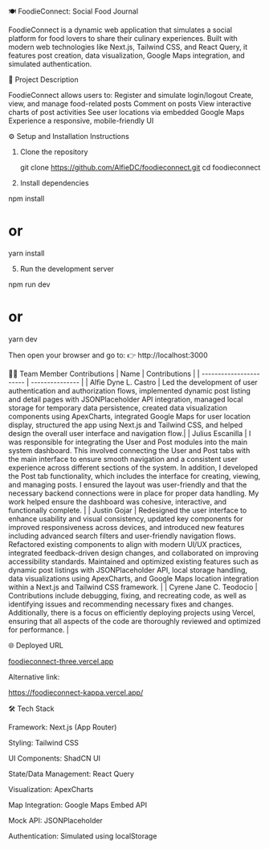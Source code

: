 🍽️ FoodieConnect: Social Food Journal

FoodieConnect is a dynamic web application that simulates a social platform for food lovers to share their culinary experiences. Built with modern web technologies like Next.js, Tailwind CSS, and React Query, it features post creation, data visualization, Google Maps integration, and simulated authentication.

📌 Project Description

FoodieConnect allows users to:
    Register and simulate login/logout
    Create, view, and manage food-related posts
    Comment on posts
    View interactive charts of post activities
    See user locations via embedded Google Maps
    Experience a responsive, mobile-friendly UI

⚙️ Setup and Installation Instructions

1. Clone the repository
   
   git clone https://github.com/AlfieDC/foodieconnect.git
   cd foodieconnect
   
3. Install dependencies
   
npm install
# or
yarn install
   
5. Run the development server

npm run dev
# or
yarn dev

Then open your browser and go to:
👉 http://localhost:3000

👨‍💻 Team Member Contributions
| Name                    | Contributions   |
| ----------------------- | --------------- |
| Alfie Dyne L. Castro    |  Led the development of user authentication and authorization flows, implemented dynamic post listing and detail pages with JSONPlaceholder API integration, managed local storage for temporary data persistence, created data visualization components using ApexCharts, integrated Google Maps for user location display, structured the app using Next.js and Tailwind CSS, and helped design the overall user interface and navigation flow.|
| Julius Escanilla        | I was responsible for integrating the User and Post modules into the main system dashboard. This involved connecting the User and Post tabs with the main interface to ensure smooth navigation and a consistent user experience across different sections of the system. In addition, I developed the Post tab functionality, which includes the interface for creating, viewing, and managing posts. I ensured the layout was user-friendly and that the necessary backend connections were in place for proper data handling. My work helped ensure the dashboard was cohesive, interactive, and functionally complete.
|
| Justin Gojar            | Redesigned the user interface to enhance usability and visual consistency, updated key components for improved responsiveness across devices, and introduced new features including advanced search filters and user-friendly navigation flows. Refactored existing components to align with modern UI/UX practices, integrated feedback-driven design changes, and collaborated on improving accessibility standards. Maintained and optimized existing features such as dynamic post listings with JSONPlaceholder API, local storage handling, data visualizations using ApexCharts, and Google Maps location integration within a Next.js and Tailwind CSS framework. |
| Cyrene Jane C. Teodocio | Contributions include debugging, fixing, and recreating code, as well as identifying issues and recommending necessary fixes and changes. Additionally, there is a focus on efficiently deploying projects using Vercel, ensuring that all aspects of the code are thoroughly reviewed and optimized for performance. |

🌐 Deployed URL

[foodieconnect-three.vercel.app
](https://foodieconnect-three.vercel.app/)

Alternative link:

https://foodieconnect-kappa.vercel.app/

🛠️ Tech Stack

Framework: Next.js (App Router)

Styling: Tailwind CSS

UI Components: ShadCN UI

State/Data Management: React Query

Visualization: ApexCharts

Map Integration: Google Maps Embed API

Mock API: JSONPlaceholder

Authentication: Simulated using localStorage
